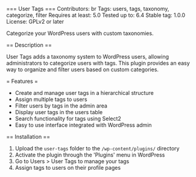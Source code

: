 === User Tags ===
Contributors: br
Tags: users, tags, taxonomy, categorize, filter
Requires at least: 5.0
Tested up to: 6.4
Stable tag: 1.0.0
License: GPLv2 or later

Categorize your WordPress users with custom taxonomies.

== Description ==

User Tags adds a taxonomy system to WordPress users, allowing administrators to categorize users with tags. This plugin provides an easy way to organize and filter users based on custom categories.

= Features =

* Create and manage user tags in a hierarchical structure
* Assign multiple tags to users
* Filter users by tags in the admin area
* Display user tags in the users table
* Search functionality for tags using Select2
* Easy to use interface integrated with WordPress admin

== Installation ==

1. Upload the `user-tags` folder to the `/wp-content/plugins/` directory
2. Activate the plugin through the 'Plugins' menu in WordPress
3. Go to Users > User Tags to manage your tags
4. Assign tags to users on their profile pages

